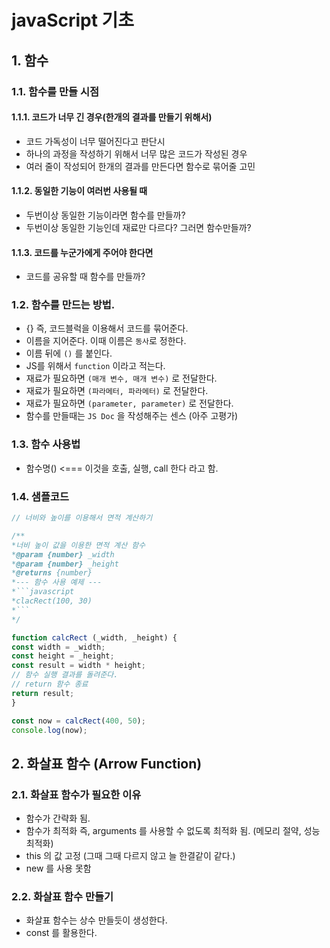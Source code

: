 # javaScript 기초

## 1. 함수
### 1.1. 함수를 만들 시점

#### 1.1.1. 코드가 너무 긴 경우(한개의 결과를 만들기 위해서)

- 코드 가독성이 너무 떨어진다고 판단시
- 하나의 과정을 작성하기 위해서 너무 많은 코드가 작성된 경우
- 여러 줄이 작성되어 한개의 결과를 만든다면 함수로 묶어줄 고민

#### 1.1.2. 동일한 기능이 여러번 사용될 때

- 두번이상 동일한 기능이라면 함수를 만들까?
- 두번이상 동일한 기능인데 재료만 다르다? 그러면 함수만들까?

#### 1.1.3. 코드를 누군가에게 주어야 한다면

- 코드를 공유할 때 함수를 만들까?

### 1.2. 함수를 만드는 방법.
- {} 즉, 코드블럭을 이용해서 코드를 묶어준다.
- 이름을 지어준다. 이때 이름은 `동사`로 정한다.
- 이름 뒤에 `()` 를 붙인다.
- JS를 위해서 `function` 이라고 적는다.
- 재료가 필요하면 `(매개 변수, 매개 변수)` 로 전달한다.
- 재료가 필요하면 `(파라메터, 파라메터)` 로 전달한다.
- 재료가 필요하면 `(parameter, parameter)` 로 전달한다.
- 함수를 만들때는 `JS Doc` 을 작성해주는 센스 (아주 고평가)

### 1.3. 함수 사용법
- 함수명() <=== 이것을 호출, 실행, call 한다 라고 함.

### 1.4. 샘플코드
```js
// 너비와 높이를 이용해서 면적 계산하기

/**
*너비 높이 값을 이용한 면적 계산 함수
*@param {number} _width
*@param {number} _height
*@returns {number}
*--- 함수 사용 예제 ---
*```javascript
*clacRect(100, 30)
*```
*/

function calcRect (_width, _height) {
const width = _width;
const height = _height;
const result = width * height;
// 함수 실행 결과를 돌려준다.
// return 함수 종료
return result;
}

const now = calcRect(400, 50);
console.log(now);
```

## 2. 화살표 함수 (Arrow Function)
### 2.1. 화살표 함수가 필요한 이유
- 함수가 간략화 됨.
- 함수가 최적화 즉, arguments 를 사용할 수 없도록 최적화 됨. (메모리 절약, 성능 최적화)
- this 의 값 고정 (그때 그때 다르지 않고 늘 한결같이 같다.)
- new 를 사용 못함

### 2.2. 화살표 함수 만들기
- 화살표 함수는 상수 만들듯이 생성한다.
- const 를 활용한다.
